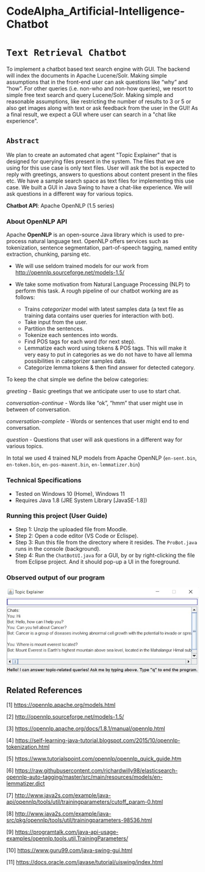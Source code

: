 # CodeAlpha_Artificial-Intelligence-Chatbot
# `Text Retrieval Chatbot`

To implement a chatbot based text search engine with GUI. The backend will index the documents in Apache Lucene/Solr. Making simple assumptions that in the front-end user can ask questions like “why” and “how”. For other queries (i.e. non-who and non-how queries), we resort to simple free text search and query Lucene/Solr. Making simple and reasonable assumptions, like restricting the number of results to 3 or 5 or also get images along with text or ask feedback from the user in the GUI! As a final result, we expect a GUI where user can search in a "chat like experience".

## `Abstract`

We plan to create an automated chat agent "Topic Explainer" that is designed for querying files present in the system. The files that we are using for this use case is only text files. User will ask the bot is expected to reply with greetings, answers to questions about content present in the files etc. We have a sample search space as text files for implementing this use case. We built a GUI in Java Swing to have a chat-like experience. We will ask questions in a different way for various topics.

**Chatbot API**: Apache OpenNLP (1.5 series)

### About OpenNLP API

Apache **OpenNLP** is an open-source Java library which is used to pre-process natural language text. OpenNLP offers services such as tokenization, sentence segmentation, part-of-speech tagging, named entity extraction, chunking, parsing etc.

- We will use seldom trained models for our work from <http://opennlp.sourceforge.net/models-1.5/>

- We take some motivation from Natural Language Processing (NLP) to perform this task. A rough pipeline of our chatbot working are as follows:

  - Trains *categorizer* model with latest samples data (a text file as training data contains user queries for interaction with bot).
  - Take input from the user.
  - Partition the sentences.
  - Tokenize each sentences into words.
  - Find POS tags for each word (for next step).
  - Lemmatize each word using tokens & POS tags. This will make it very easy to put in categories as we do not have to have all lemma possibilities in categorizer samples data.
  - Categorize lemma tokens & then find answer for detected category.

To keep the chat simple we define the below categories:

*greeting* - Basic greetings that we anticipate user to use to start chat.

*conversation-continue* - Words like “ok”, “hmm” that user might use in between of conversation.

*conversation-complete* - Words or sentences that user might end to end conversation.

*question* -  Questions that user will ask questions in a different way for various topics.

In total we used 4 trained NLP models from Apache OpenNLP (`en-sent.bin`, `en-token.bin`, `en-pos-maxent.bin`, `en-lemmatizer.bin`)

### Technical Specifications

- Tested on Windows 10 (Home), Windows 11
- Requires Java 1.8 (JRE System Library [JavaSE-1.8])

### Running this project (User Guide)

- Step 1: Unzip the uploaded file from Moodle.
- Step 2: Open a code editor (VS Code or Eclispe).
- Step 3: Run this file from the directory where it resides. The `ProBot.java` runs in the console (background).
- Step 4: Run the `ChatBotUI.java` for a GUI, by or by right-clicking the file from Eclipse project. And it should pop-up a UI in the foreground. 

### Observed output of our program

![](https://github.com/olliasdf/Group-Java-Valley-Chatbot/blob/main/IR-P05.jpg)

## Related References

[1] <https://opennlp.apache.org/models.html>

[2] <http://opennlp.sourceforge.net/models-1.5/>

[3] <https://opennlp.apache.org/docs/1.8.1/manual/opennlp.html>

[4] <https://self-learning-java-tutorial.blogspot.com/2015/10/opennlp-tokenization.html>

[5] <https://www.tutorialspoint.com/opennlp/opennlp_quick_guide.htm>

[6] <https://raw.githubusercontent.com/richardwilly98/elasticsearch-opennlp-auto-tagging/master/src/main/resources/models/en-lemmatizer.dict>

[7] <http://www.java2s.com/example/java-api/opennlp/tools/util/trainingparameters/cutoff_param-0.html>

[8] <http://www.java2s.com/example/java-src/pkg/opennlp/tools/util/trainingparameters-98536.html>

[9] <https://programtalk.com/java-api-usage-examples/opennlp.tools.util.TrainingParameters/>

[10] <https://www.guru99.com/java-swing-gui.html>

[11] <https://docs.oracle.com/javase/tutorial/uiswing/index.html>
